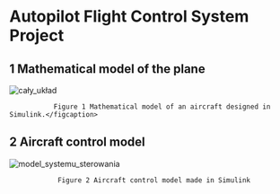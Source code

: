 # Autopilot Flight Control System Project
## 1 Mathematical model of the plane
![cały_układ](https://github.com/user-attachments/assets/8b5d7df2-8109-4058-87d7-a71ce12f0c42)
               
               Figure 1 Mathematical model of an aircraft designed in Simulink.</figcaption>

## 2 Aircraft control model
![model_systemu_sterowania](https://github.com/user-attachments/assets/4255d53e-fc67-468e-a239-053f14824559)

                Figure 2 Aircraft control model made in Simulink
